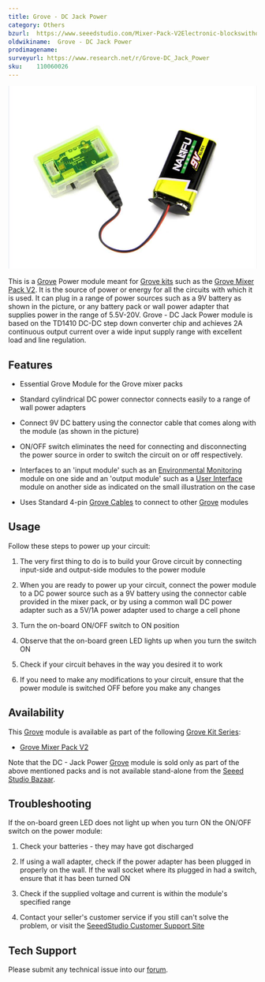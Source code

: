 ```yaml
---
title: Grove - DC Jack Power
category: Others
bzurl:  https://www.seeedstudio.com/Mixer-Pack-V2Electronic-blockswithout-Arduinoplug-and-play-system-p-1867.html?cPath=14
oldwikiname:  Grove - DC Jack Power
prodimagename:  
surveyurl: https://www.research.net/r/Grove-DC_Jack_Power
sku:    110060026
---
```

![](https://github.com/SeeedDocument/Grove-DC_Jack_Power/raw/master/img/Power_photo1.jpg)

This is a [Grove](/Grove "Grove") Power module meant for [Grove kits](/Grove_System/#grove-starter-kit "GROVE System") such as the [Grove Mixer Pack V2](/GROVE_MIXER_PACK_V2 "GROVE MIXER PACK V2"). It is the source of power or energy for all the circuits with which it is used. It can plug in a range of power sources such as a 9V battery as shown in the picture, or any battery pack or wall power adapter that supplies power in the range of 5.5V-20V. Grove - DC Jack Power module is based on the TD1410 DC-DC step down converter chip and achieves 2A continuous output current over a wide input supply range with excellent load and line regulation.

##  Features

*   Essential Grove Module for the Grove mixer packs

*   Standard cylindrical DC power connector connects easily to a range of wall power adapters

*   Connect 9V DC battery using the connector cable that comes along with the module (as shown in the picture)

*   ON/OFF switch eliminates the need for connecting and disconnecting the power source in order to switch the circuit on or off respectively.

*   Interfaces to an 'input module' such as an [Environmental Monitoring](/Grove_System/#grove-for-environment "GROVE System") module on one side and an 'output module' such as a [User Interface](/Grove_System/#interface-of-grove-modules "GROVE System") module on another side as indicated on the small illustration on the case

*   Uses Standard 4-pin [Grove Cables](/Grove_System/#grove-cables "GROVE System") to connect to other [Grove](/Grove "Grove") modules

##  Usage

Follow these steps to power up your circuit:

1.  The very first thing to do is to build your Grove circuit by connecting input-side and output-side modules to the power module

2.  When you are ready to power up your circuit, connect the power module to a DC power source such as a 9V battery using the connector cable provided in the mixer pack, or by using a common wall DC power adapter such as a 5V/1A power adapter used to charge a cell phone

3.  Turn the on-board ON/OFF switch to ON position

4.  Observe that the on-board green LED lights up when you turn the switch ON

5.  Check if your circuit behaves in the way you desired it to work

6.  If you need to make any modifications to your circuit, ensure that the power module is switched OFF before you make any changes

##  Availability

This [Grove](/Grove "Grove") module is available as part of the following [Grove Kit Series](/Grove_System/#grove-starter-kit "GROVE System"):

*   [Grove Mixer Pack V2](/Grove-Mixer_Pack_V2 "GROVE MIXER PACK V2")

Note that the DC - Jack Power [Grove](/Grove "Grove") module is sold only as part of the above mentioned packs and is not available stand-alone from the [Seeed Studio Bazaar](http://www.seeedstudio.com/depot/).

##  Troubleshooting

<dl><dt>If the on-board green LED does not light up when you turn ON the ON/OFF switch on the power module:
</dt></dl>

1.  Check your batteries - they may have got discharged

2.  If using a wall adapter, check if the power adapter has been plugged in properly on the wall. If the wall socket where its plugged in had a switch, ensure that it has been turned ON

3.  Check if the supplied voltage and current is within the module's specified range

4.  Contact your seller's customer service if you still can't solve the problem, or visit the [SeeedStudio Customer Support Site](http://support.seeedstudio.com/)

## Tech Support
Please submit any technical issue into our [forum](http://forum.seeedstudio.com/). 